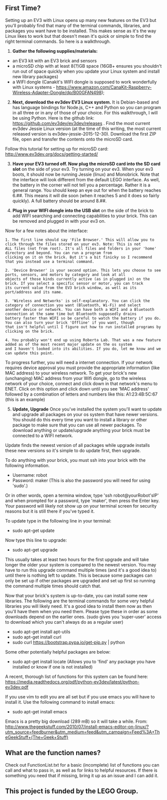 First Time?
--------------

Setting up an EV3 with Linux opens up many new features on the EV3 but you'll probably find that many of the terminal commands, 
libraries, and packages you want have to be installed. This makes sense as it's the way Linux likes to work but that doesn't mean 
it's quick or simple to find the right terminal commands. So here is a walkthrough.

1. **Gather the following supplies/materials:** 
  - an EV3 kit with an EV3 brick and sensors
  - a microSD chip with at least 8(?)GB space (16GB+ ensures you shouldn't run out of space quickly when you update your Linux system 
  and install new library packages)
  - a WIFI dongle (Canakit's WIFI dongle is supposed to work wonderfully with Linux systems - 
  https://www.amazon.com/CanaKit-Raspberry-Wireless-Adapter-Dongle/dp/B00GFAN498); 
  
2. **Next, download the ev3dev EV3 Linux system.** It is Debian-based and has language bindings for Node.js, C++ and Python so you can 
program in all three or in any of those of your choice. For this walkthrough, I will be using Python. Here is the github 
link: https://github.com/ev3dev/ev3dev/releases . Find the most current ev3dev Jessie Linux version (at the time of this writing, 
the most current released version is ev3dev-jessie-2015-12-30). Download the first ZIP file, open and transfer the contents onto 
the microSD card. 

Follow this tutorial for setting up for microSD card: http://www.ev3dev.org/docs/getting-started/

3. **Have your EV3 turned off. Now plug the microSD card into the SD card slot** on the side of your ev3. Try turning on your ev3. When
your ev3 boots, it should now be running Jessie (linux) and Monobrick. Note that the interface will look different from the default 
LEGO interface. As well, the battery in the corner will not tell you a percentage. Rather it is a general range. You should keep an 
eye out for when the battery reaches 6.##. This means it will die soon (when it reaches 5 and it does so fairly quickly). A full 
battery should be around 8.##.

4. **Plug in your WIFI dongle into the USB slot** on the side of the brick to add WIFI searching and connecting capabilities to your brick. This can be removed and plugged in with your ev3 on.

  Now for a few notes about the interface:
  
    1. The first line should say 'File Browser.' This will allow you to click through the files stored on your ev3. Note: This is not 
    ALL files (not from root). It's all files and folders in your 'home' directory and beyond. You can run a program from 
    clicking on it on the brick. But it's a bit finicky so I recommend that you instead use a terminal command.
    
    2. 'Device Browser' is your second option. This lets you choose to see ports, sensors, and motors by category and look at all 
    objects of those kinds currently active (as in plugged in) on the brick. If you select a specific sensor or motor, you can track 
    its current value from the EV3 brick window, as well as its port/address and its name.
    
    3. 'Wireless and Networks' is self-explanatory. You can click the category of connection you want (Bluetooth, Wi-Fi) and select 
    another device or network. You can have both a WIFI and a Bluetooth connection at the same time but Bluetooth supposedly drains
    battery faster than WIFI so be careful to watch the battery if you do. You can also turn your brick 'Offline' if you want, though
    that isn't helpful until I figure out how to run installed programs by clicking on the brick.
    
    4. You probably won't end up using Roberta Lab. That was a new feature added as of the most recent major update on the os system 
    and I haven't looked into its abilities. If you do, let me know and we can update this point.

To progress further, you will need a internet connection. If your network requires device approval you must provide the appropriate
information (like MAC address) to your wireless network. To get your brick's new (unchanging) MAC address from your Wifi dongle, go to
the wireless network of your choice, connect and click down in that network's menu to ENET. Click on this option and click down until
you see 'MAC address' followed by a combination of letters and numbers like this:
    A1:23:4B:5C:67 (this is an example)

5. **Update, Upgrade**
    Once you've installed the system you'll want to update and upgrade all packages on your os system that have newer versions. You 
  should do this every time you want to install a library or other package to make sure that you can use all newer packages. To 
  download anything or update/upgrade anything your brick must be connected to a WIFI network.
  
  Update finds the newest version of all packages while upgrade installs these new versions so it's simple to do update first, then 
  upgrade.

  To do anything with your brick, you must ssh into your brick with the following information.
  - Username: robot
  - Password: maker (This is also the password you will need for using 'sudo'.)
  
  Or in other words, open a termina window, type 'ssh robot@yourRobot'sIP' and when prompted for a password, type 'maker', then press
  the Enter key. Your password will likely not show up on your terminal screen for security reasons but it is still there if you've
  typed it.
  
  To update type in the following line in your terminal:
  - sudo apt-get update
  
  Now type this line to upgrade:
  - sudo apt-get upgrade
  
  This usually takes at least two hours for the first upgrade and will take longer the older your system is compared to the newest 
  version. You may have to run this upgrade command multiple times (and it's a good idea to) until there is nothing left to update. 
  This is because some packages can only be set up if other packages are upgraded and set up first so running the command multiple 
  times should catch that.
  
  Now that your brick's system is up-to-date, you can install some new libraries. The following are the terminal commands for some 
  very helpful libraries you will likely need. It's a good idea to install them now as then you'll have them when you need them. 
  Please type these in order as some downloads depend on the earlier ones. (sudo gives you 'super-user' access to download which you 
  can't always do as a regular user)
  
  - sudo apt-get install apt-utils
  - sudo apt-get install curl
  - sudo curl https://bootstrap.pypa.io/get-pip.py | python

Some other potentially helpful packages are below:
  - sudo apt-get install locate (Allows you to 'find' any package you have installed or know if one is not installed)

A recent, thorough list of functions for this system can be found here:
  https://media.readthedocs.org/pdf/python-ev3dev/latest/python-ev3dev.pdf

If you use vim to edit you are all set but if you use emacs you will have to install it. Use the following command to install emacs:
  - sudo apt-get install emacs
  
  Emacs is a pretty big download (289 mB) so it will take a while.
  From: http://www.thegeekstuff.com/2010/07/install-emacs-editor-on-linux/?utm_source=feedburner&utm_medium=feed&utm_campaign=Feed%3A+TheGeekStuff+(The+Geek+Stuff)

What are the function names?
--------------
Check out FunctionList.txt for a basic (incomplete) list of functions you can call and what to pass in, as well as for links to helpful resources. If there is something you need that if missing, bring it up as an issue and I can add it.

This project is funded by the LEGO Group.
--------------
